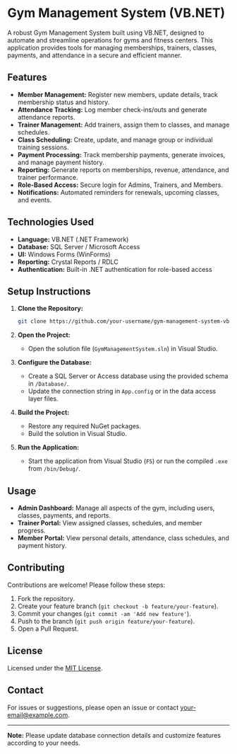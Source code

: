 # Gym Management System (VB.NET)

A robust Gym Management System built using VB.NET, designed to automate and streamline operations for gyms and fitness centers. This application provides tools for managing memberships, trainers, classes, payments, and attendance in a secure and efficient manner.

## Features

- **Member Management:** Register new members, update details, track membership status and history.
- **Attendance Tracking:** Log member check-ins/outs and generate attendance reports.
- **Trainer Management:** Add trainers, assign them to classes, and manage schedules.
- **Class Scheduling:** Create, update, and manage group or individual training sessions.
- **Payment Processing:** Track membership payments, generate invoices, and manage payment history.
- **Reporting:** Generate reports on memberships, revenue, attendance, and trainer performance.
- **Role-Based Access:** Secure login for Admins, Trainers, and Members.
- **Notifications:** Automated reminders for renewals, upcoming classes, and events.

## Technologies Used

- **Language:** VB.NET (.NET Framework)
- **Database:** SQL Server / Microsoft Access
- **UI:** Windows Forms (WinForms)
- **Reporting:** Crystal Reports / RDLC
- **Authentication:** Built-in .NET authentication for role-based access

## Setup Instructions

1. **Clone the Repository:**
   ```bash
   git clone https://github.com/your-username/gym-management-system-vbnet.git
   ```

2. **Open the Project:**
   - Open the solution file (`GymManagementSystem.sln`) in Visual Studio.

3. **Configure the Database:**
   - Create a SQL Server or Access database using the provided schema in `/Database/`.
   - Update the connection string in `App.config` or in the data access layer files.

4. **Build the Project:**
   - Restore any required NuGet packages.
   - Build the solution in Visual Studio.

5. **Run the Application:**
   - Start the application from Visual Studio (`F5`) or run the compiled `.exe` from `/bin/Debug/`.

## Usage

- **Admin Dashboard:** Manage all aspects of the gym, including users, classes, payments, and reports.
- **Trainer Portal:** View assigned classes, schedules, and member progress.
- **Member Portal:** View personal details, attendance, class schedules, and payment history.

## Contributing

Contributions are welcome! Please follow these steps:

1. Fork the repository.
2. Create your feature branch (`git checkout -b feature/your-feature`).
3. Commit your changes (`git commit -am 'Add new feature'`).
4. Push to the branch (`git push origin feature/your-feature`).
5. Open a Pull Request.

## License

Licensed under the [MIT License](LICENSE).

## Contact

For issues or suggestions, please open an issue or contact [your-email@example.com](mailto:your-email@example.com).

---

**Note:** Please update database connection details and customize features according to your needs.
